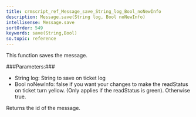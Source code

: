 ```yaml
---
title: crmscript_ref_Message_save_String_log_Bool_noNewInfo
description: Message.save(String log, Bool noNewInfo)
intellisense: Message.save
sortOrder: 549
keywords: save(String,Bool)
so.topic: reference
---
```


This function saves the message.



###Parameters:###


 - String log: String to save on ticket log
 - Bool noNewInfo: false if you want your changes to  make the readStatus on ticket turn yellow. (Only applies if the readStatus is green). Otherwise true.


Returns the id of the message.



